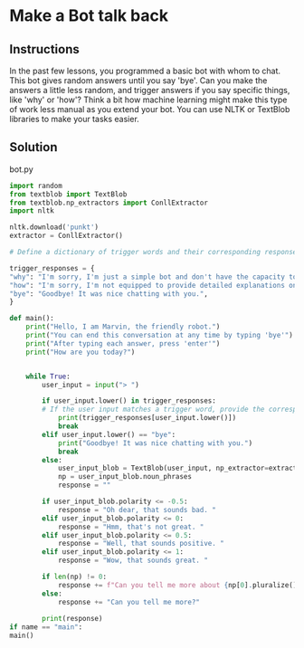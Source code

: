 # Make a Bot talk back

## Instructions

In the past few lessons, you programmed a basic bot with whom to chat. This bot gives random answers until you say 'bye'. Can you make the answers a little less random, and trigger answers if you say specific things, like 'why' or 'how'? Think a bit how machine learning might make this type of work less manual as you extend your bot. You can use NLTK or TextBlob libraries to make your tasks easier.

## Solution

bot.py

```py
import random
from textblob import TextBlob
from textblob.np_extractors import ConllExtractor
import nltk

nltk.download('punkt')
extractor = ConllExtractor()

# Define a dictionary of trigger words and their corresponding responses

trigger_responses = {
"why": "I'm sorry, I'm just a simple bot and don't have the capacity to answer 'why' questions.",
"how": "I'm sorry, I'm not equipped to provide detailed explanations on 'how' things work.",
"bye": "Goodbye! It was nice chatting with you.",
}

def main():
    print("Hello, I am Marvin, the friendly robot.")
    print("You can end this conversation at any time by typing 'bye'")
    print("After typing each answer, press 'enter'")
    print("How are you today?")


    while True:
        user_input = input("> ")

        if user_input.lower() in trigger_responses:
        # If the user input matches a trigger word, provide the corresponding response
            print(trigger_responses[user_input.lower()])
            break
        elif user_input.lower() == "bye":
            print("Goodbye! It was nice chatting with you.")
            break
        else:
            user_input_blob = TextBlob(user_input, np_extractor=extractor)
            np = user_input_blob.noun_phrases
            response = ""

        if user_input_blob.polarity <= -0.5:
            response = "Oh dear, that sounds bad. "
        elif user_input_blob.polarity <= 0:
            response = "Hmm, that's not great. "
        elif user_input_blob.polarity <= 0.5:
            response = "Well, that sounds positive. "
        elif user_input_blob.polarity <= 1:
            response = "Wow, that sounds great. "

        if len(np) != 0:
            response += f"Can you tell me more about {np[0].pluralize()}?"
        else:
            response += "Can you tell me more?"
            
        print(response)
if name == "main":
main()

```
